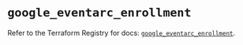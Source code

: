# `google_eventarc_enrollment`

Refer to the Terraform Registry for docs: [`google_eventarc_enrollment`](https://registry.terraform.io/providers/hashicorp/google/6.33.0/docs/resources/eventarc_enrollment).
